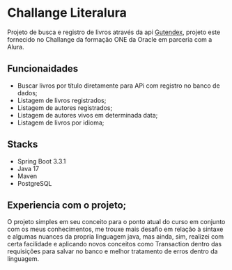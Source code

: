 # Challange Literalura

Projeto de busca e registro de livros através da api [Gutendex](https://gutendex.com), projeto este fornecido no Challange da formação ONE da Oracle em parceria com a Alura.

## Funcionaidades

- Buscar livros por título diretamente para APi com registro no banco de dados;
- Listagem de livros registrados;
- Listagem de autores registrados;
- Listagem de autores vivos em determinada data;
- Listagem de livros por idioma;

## Stacks

- Spring Boot 3.3.1
- Java 17
- Maven
- PostgreSQL


## Experiencia com o projeto;

O projeto simples em seu conceito para o ponto atual do curso em conjunto com os meus conhecimentos, me trouxe mais desafio em relação à sintaxe e algumas nuances da propria linguagem java, mas ainda, sim, realizei com certa facilidade e aplicando novos conceitos como Transaction dentro das requisições para salvar no banco e melhor tratamento de erros dentro da linguagem.